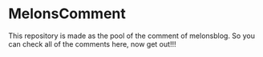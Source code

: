 # MelonsComment
This repository is made as the pool of the comment of melonsblog. So you can check all of the comments here, now get out!!!
